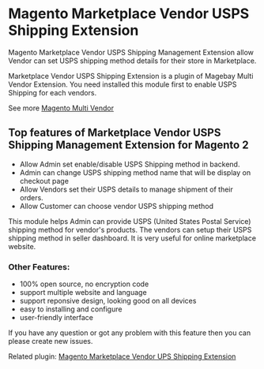 # Magento Marketplace Vendor USPS Shipping Extension
Magento Marketplace Vendor USPS Shipping Management Extension allow Vendor can set USPS shipping method details for their store in Marketplace.

Marketplace Vendor USPS Shipping Extension is a plugin of Magebay Multi Vendor Extension. You need installed this module first to enable USPS Shipping for each vendors.

See more [Magento Multi Vendor](https://www.magebay.com/magento-multi-vendor-marketplace-extension)

## Top features of Marketplace Vendor USPS Shipping Management Extension for Magento 2
- Allow Admin set enable/disable USPS Shipping method in backend.
- Admin can change USPS shipping method name that will be display on checkout page
- Allow Vendors set their USPS details to manage shipment of their orders.
- Allow Customer can choose vendor USPS shipping method

This module helps Admin can provide USPS (United States Postal Service) shipping method for vendor's products. The vendors can setup their USPS shipping method in seller dashboard. It is very useful for online marketplace website. 

### Other Features:
- 100% open source, no encryption code
- support multiple website and language
- support reponsive design, looking good on all devices
- easy to installing and configure
- user-friendly interface

If you have any question or got any problem with this feature then you can please create new issues.

Related plugin: [Magento Marketplace Vendor UPS Shipping Extension](https://github.com/magebaycom/magento-marketplace-vendor-ups-shipping)
